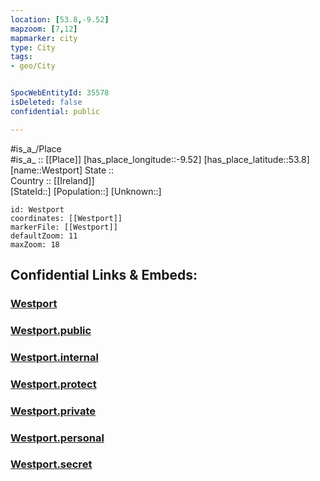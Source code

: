 ```yaml
---
location: [53.8,-9.52] 
mapzoom: [7,12] 
mapmarker: city 
type: City
tags:
- geo/City


SpocWebEntityId: 35578
isDeleted: false
confidential: public

---
```

#is_a_/Place  
#is_a_ :: [[Place]] 
[has_place_longitude::-9.52] 
[has_place_latitude::53.8] 
[name::Westport] 
State ::  
Country :: [[Ireland]]  
[StateId::] 
[Population::] 
[Unknown::] 


```leaflet
id: Westport
coordinates: [[Westport]] 
markerFile: [[Westport]] 
defaultZoom: 11 
maxZoom: 18
```


## Confidential Links & Embeds: 

### [Westport](/_Standards/Earth/Continent/Europe/Europe~North/Ireland/Ireland,Provinces/Connacht/Mayo/City/Westport.md) 

### [Westport.public](/_public/Earth/Continent/Europe/Europe~North/Ireland/Ireland,Provinces/Connacht/Mayo/City/Westport.public.md) 

### [Westport.internal](/_internal/Earth/Continent/Europe/Europe~North/Ireland/Ireland,Provinces/Connacht/Mayo/City/Westport.internal.md) 

### [Westport.protect](/_protect/Earth/Continent/Europe/Europe~North/Ireland/Ireland,Provinces/Connacht/Mayo/City/Westport.protect.md) 

### [Westport.private](/_private/Earth/Continent/Europe/Europe~North/Ireland/Ireland,Provinces/Connacht/Mayo/City/Westport.private.md) 

### [Westport.personal](/_personal/Earth/Continent/Europe/Europe~North/Ireland/Ireland,Provinces/Connacht/Mayo/City/Westport.personal.md) 

### [Westport.secret](/_secret/Earth/Continent/Europe/Europe~North/Ireland/Ireland,Provinces/Connacht/Mayo/City/Westport.secret.md)

